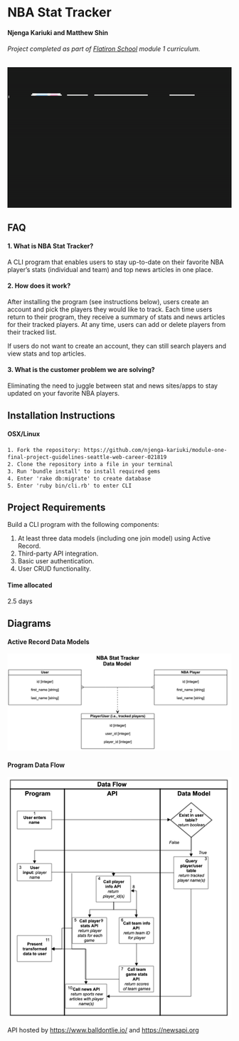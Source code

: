 # NBA Stat Tracker

#### Njenga Kariuki and Matthew Shin
###### Project completed as part of [Flatiron School](https://flatironschool.comcampuses/seattle/) module 1 curriculum.

![gif of video](keep_gif.gif)

## FAQ
#### 1. What is NBA Stat Tracker?
A CLI program that enables users to stay up-to-date on their favorite NBA player’s stats (individual and team) and top news articles in one place.

#### 2. How does it work?
After installing the program (see instructions below), users create an account and pick the players they would like to track. Each time users return to their program, they receive a summary of stats and news articles for their tracked players. At any time, users can add or delete players from their tracked list.   

If users do not want to create an account, they can still search players and view stats and top articles.

#### 3. What is the customer problem we are solving?
Eliminating the need to juggle between stat and news sites/apps to stay updated on your favorite NBA players.

## Installation Instructions
#### OSX/Linux
```
1. Fork the repository: https://github.com/njenga-kariuki/module-one-final-project-guidelines-seattle-web-career-021819
2. Clone the repository into a file in your terminal
3. Run 'bundle install' to install required gems
4. Enter 'rake db:migrate' to create database
5. Enter 'ruby bin/cli.rb' to enter CLI
```
## Project Requirements
Build a CLI program with the following components:
1.	At least three data models (including one join model) using Active Record.
2.	Third-party API integration.
3.	Basic user authentication.
4.	User CRUD functionality.

#### Time allocated
2.5 days

## Diagrams
#### Active Record Data Models
![Data model](data_model.png)

#### Program Data Flow

![Data model](data_flow.png)


API hosted by https://www.balldontlie.io/ and https://newsapi.org
